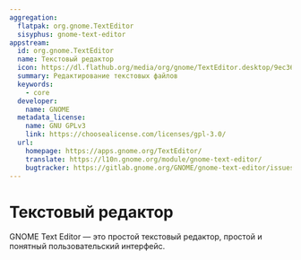 ```yaml
---
aggregation:
  flatpak: org.gnome.TextEditor
  sisyphus: gnome-text-editor
appstream:
  id: org.gnome.TextEditor
  name: Текстовый редактор
  icon: https://dl.flathub.org/media/org/gnome/TextEditor.desktop/9ec363285df05d78910df11dd389e142/icons/128x128/org.gnome.TextEditor.desktop.png
  summary: Редактирование текстовых файлов
  keywords:
    - core
  developer:
    name: GNOME
  metadata_license:
    name: GNU GPLv3
    link: https://choosealicense.com/licenses/gpl-3.0/
  url:
    homepage: https://apps.gnome.org/TextEditor/
    translate: https://l10n.gnome.org/module/gnome-text-editor/
    bugtracker: https://gitlab.gnome.org/GNOME/gnome-text-editor/issues
---
```


# Текстовый редактор

GNOME Text Editor — это простой текстовый редактор, простой и понятный пользовательский интерфейс.

<!--@include: @apps/_parts/install/content-repo.md-->
<!--@include: @apps/_parts/install/content-flatpak.md-->

